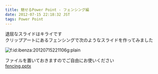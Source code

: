 ```yaml
---
title: 魅せるPower Point - フェンシング編
date: 2012-07-15 22:18:32 JST
tags: Power Point
---
```


退屈なスライドはキライです  
クリップアートにあるフェンシングで次のようなスライドを作ってみました

<span itemscope itemtype="http://schema.org/Photograph"><img src="//cdn-ak.f.st-hatena.com/images/fotolife/i/ibenza/20120715/20120715221106.gif" alt="f:id:ibenza:20120715221106g:plain" title="f:id:ibenza:20120715221106g:plain" class="hatena-fotolife" itemprop="image"></span>

ファイルを置いておきますのでご自由にお使いください  
[fencing.pptx](http://i-beam.org/pub/fencing.pptx)

